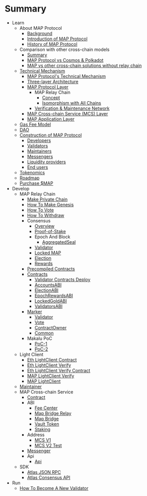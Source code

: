 # Summary

* Learn
  * About MAP Protocol
    * [Background](learn/background.md)
    * [Introduction of MAP Protocol](learn/introduction.md)
    * [History of MAP Protocol](learn/history.md)
  * Comparison with other cross-chain models
    * [Summary](architecture/comparison.md)
    * [MAP Protocol vs Cosmos & Polkadot](learn/CosmosPolkadot.md)
    * [MAP vs other cross-chain solutions without relay chain](learn/others.md)
  * [Technical Mechanism](architecture/overiew.md)
    * [MAP Protocol's Technical Mechanism](architecture/technical-mechanism.md)
    * [Three-layer Architecture](architecture/3layer.md)
    * [MAP Protocol Layer](learn/protocollayer.md)
      * MAP Relay Chain
          * [Concept](architecture/concept.md)
          * [Isomorphism with All Chains](architecture/precompile.md)
      * [Verification & Maintenance Network](architecture/verification.md)
    * [MAP Cross-chain Service (MCS) Layer](architecture/mcs.md)
    * [MAP Application Layer](architecture/application.md)
  * [Gas Fee Model](learn/fee.md)
  * [DAO](learn/dao.md)
  * [Construction of MAP Protocol](architecture/construction.md)
     * [Developers](learn/developers.md)
     * [Validators](learn/validators.md)
     * [Maintainers](learn/maintainer.md)
     * [Messengers](learn/messengers.md)
     * [Liquidity providers](learn/liquidityprovider.md)
     * [End users](learn/enduser.md)
  * [Tokenomics](learn/tokenomics.md)
  * [Roadmap](learn/roadmap.md)
  * [Purchase $MAP](/learn/purchase.md)
* Develop
  * MAP Relay Chain
    * [Make Private Chain](develop/map-relay-chain/make-private-chain.md) 
    * [How To Make Genesis](develop/map-relay-chain/how-to-make-genesis.md)
    * [How To Vote](develop/map-relay-chain/how-to-vote.md)
    * [How To Withdraw](develop/map-relay-chain/how-to-withdraw.md)
    * Consensus
        * [Overview](develop/map-relay-chain/consensus/Overview.md)
        * [Proof-of-Stake](develop/map-relay-chain/consensus/Proof-of-Stake.md)
        * Epoch And Block
          * [AggregatedSeal](develop/map-relay-chain/consensus/AggregatedSeal.md)
        * [Validator](develop/map-relay-chain/consensus/Validator.md)
        * [Locked MAP](develop/map-relay-chain/consensus/LockedMAP.md)
        * [Election](develop/map-relay-chain/consensus/Election.md)
        * [Rewards](develop/map-relay-chain/consensus/Rewards.md)
    * [Precompiled Contracts](develop/map-relay-chain/contracts/precompile-contract/precompile-contract.md)
    * [Contracts](develop/map-relay-chain/contracts/ContractsAddress.md)
        * [Validator Contracts Deploy](develop/map-relay-chain/contracts/DeployContracts.md)
        * [AccountsABI](develop/map-relay-chain/contracts/ABI/AccountsABI.md)
        * [ElectionABI](develop/map-relay-chain/contracts/ABI/ElectionABI.md)
        * [EpochRewardsABI](develop/map-relay-chain/contracts/ABI/EpochRewardsABI.md)
        * [LockedGoldABI](develop/map-relay-chain/contracts/ABI/LockedGoldABI.md)
        * [ValidatorsABI](develop/map-relay-chain/contracts/ABI/ValidatorsABI.md)
    * [Marker](develop/map-relay-chain/marker/Marker.md)
        * [Validator](develop/map-relay-chain/marker/AboutValidator.md)
        * [Vote](develop/map-relay-chain/marker/AboutVote.md)
        * [ContractOwner](develop/map-relay-chain/marker/AboutContractOwner.md)
        * [Common](develop/map-relay-chain/marker/AboutCommon.md) 
    * Makalu PoC
        * [PoC-1](develop/map-relay-chain/Makalu-PoC/PoC-1.md)
        * [PoC-2](develop/map-relay-chain/Makalu-PoC/PoC-2.md)
  * Light Client
    * [Eth LightClient Contract](develop/light-client/ethereum/light-client-data/Header-Store-Contract.md)
    * [Eth LightClient Verify](develop/light-client/ethereum/tx-verify/Tx-Verify.md)
    * [Eth LightClient Verify Contract](develop/light-client/ethereum/tx-verify/Tx-Verify-Contract.md)
    * [MAP LightClient Verify](develop/light-client/map/tx-verify/Tx-Verify.md)
    * [MAP LightClient](develop/light-client/map/tx-verify/Tx-Verify-Contract.md)
  * [Maintainer](develop/light-client/Maintainer.md)
  * MAP Cross-chain Service
      * [Contract](develop/mcs/contract/bridge.md)
      * ABI
        * [Fee Center](develop/mcs/abi/FeeCenter.md)
        * [Map Bridge Relay](develop/mcs/abi/MAPBridgeRelayV2.md)
        * [Map Bridge](develop/mcs/abi/MAPBridgeV2.md)
        * [Vault Token](develop/mcs/abi/VToken.md)
        * [Staking](develop/mcs/abi/MasterChef.md)
      * Address
        * [MCS V1](develop/mcs/address/bridge-v1.md)
        * [MCS V2 Test](develop/mcs/address/bridge_v2_test.md)
      * [Messenger](develop/mcs/messenger/messenger.md)
      * Api
        * [Api](develop/mcs/api/api.md)
  * SDK
    * [Atlas JSON RPC](sdk/RPC-API.md)
    * [Atlas Consensus API](sdk/ConsensusAPI.md)
* Run
    * [How To Become A New Validator](run/HowToBecomeANewValidator.md)
    
